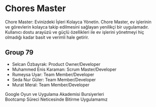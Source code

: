 # Chores Master
Chore Master: Evinizdeki İşleri Kolayca Yönetin. Chore Master, ev işlerinin ve görevlerin kolayca takip edilmesini sağlayan yenilikçi bir uygulamadır. Kullanıcı dostu arayüzü ve güçlü özellikleri ile ev işlerini yönetmeyi hiç olmadığı kadar basit ve verimli hale getirir.
## Group 79
- Selcan Özbayrak: Product Owner/Developer
- Muhammed Enis Karaman: Scrum Master/Developer
- Rumeysa Uyar: Team Member/Developer
- Seda Nur Güler: Team Member/Developer
- Murat Meral: Team Member/Developer

Google Oyun ve Uygulama Akademisi Bursiyerleri
<br>Bootcamp Süreci Neticesinde Bitirme Uygulamamız
